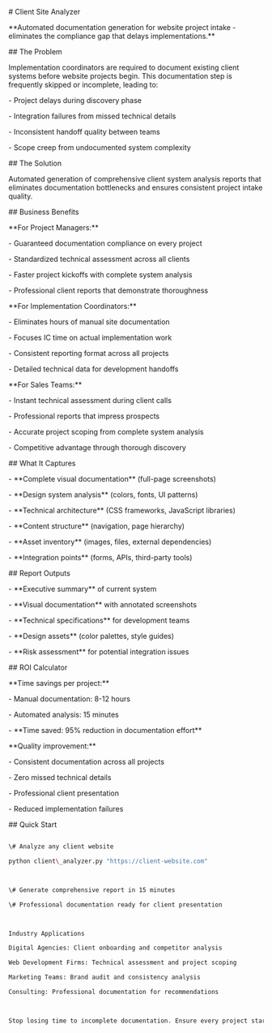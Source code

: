 \# Client Site Analyzer



\*\*Automated documentation generation for website project intake - eliminates the compliance gap that delays implementations.\*\*



\## The Problem



Implementation coordinators are required to document existing client systems before website projects begin. This documentation step is frequently skipped or incomplete, leading to:



\- Project delays during discovery phase

\- Integration failures from missed technical details  

\- Inconsistent handoff quality between teams

\- Scope creep from undocumented system complexity



\## The Solution



Automated generation of comprehensive client system analysis reports that eliminates documentation bottlenecks and ensures consistent project intake quality.



\## Business Benefits



\*\*For Project Managers:\*\*

\- Guaranteed documentation compliance on every project

\- Standardized technical assessment across all clients

\- Faster project kickoffs with complete system analysis

\- Professional client reports that demonstrate thoroughness



\*\*For Implementation Coordinators:\*\*

\- Eliminates hours of manual site documentation

\- Focuses IC time on actual implementation work

\- Consistent reporting format across all projects

\- Detailed technical data for development handoffs



\*\*For Sales Teams:\*\*

\- Instant technical assessment during client calls

\- Professional reports that impress prospects

\- Accurate project scoping from complete system analysis

\- Competitive advantage through thorough discovery



\## What It Captures



\- \*\*Complete visual documentation\*\* (full-page screenshots)

\- \*\*Design system analysis\*\* (colors, fonts, UI patterns)

\- \*\*Technical architecture\*\* (CSS frameworks, JavaScript libraries)

\- \*\*Content structure\*\* (navigation, page hierarchy)

\- \*\*Asset inventory\*\* (images, files, external dependencies)

\- \*\*Integration points\*\* (forms, APIs, third-party tools)



\## Report Outputs



\- \*\*Executive summary\*\* of current system

\- \*\*Visual documentation\*\* with annotated screenshots

\- \*\*Technical specifications\*\* for development teams

\- \*\*Design assets\*\* (color palettes, style guides)

\- \*\*Risk assessment\*\* for potential integration issues



\## ROI Calculator



\*\*Time savings per project:\*\*

\- Manual documentation: 8-12 hours

\- Automated analysis: 15 minutes

\- \*\*Time saved: 95% reduction in documentation effort\*\*



\*\*Quality improvement:\*\*

\- Consistent documentation across all projects

\- Zero missed technical details

\- Professional client presentation

\- Reduced implementation failures



\## Quick Start

```bash

\# Analyze any client website

python client\_analyzer.py "https://client-website.com"



\# Generate comprehensive report in 15 minutes

\# Professional documentation ready for client presentation



Industry Applications

Digital Agencies: Client onboarding and competitor analysis

Web Development Firms: Technical assessment and project scoping

Marketing Teams: Brand audit and consistency analysis

Consulting: Professional documentation for recommendations



Stop losing time to incomplete documentation. Ensure every project starts with comprehensive technical analysis.

